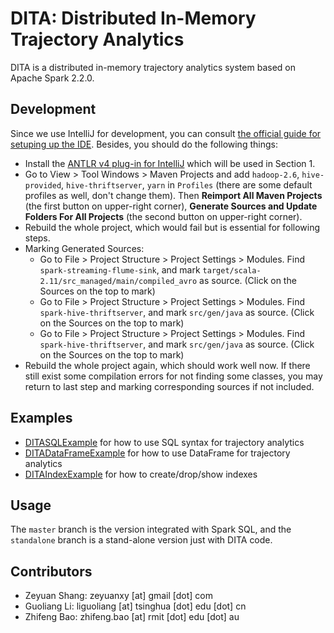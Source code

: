 DITA: Distributed In-Memory Trajectory Analytics
===========================================

DITA is a distributed in-memory trajectory analytics system based on Apache Spark 2.2.0.

Development
---------------

Since we use IntelliJ for development, you can consult [the official guide for setuping up the IDE](http://spark.apache.org/developer-tools.html). Besides, you should do the following things:

- Install the [ANTLR v4 plug-in for IntelliJ](https://plugins.jetbrains.com/plugin/7358-antlr-v4-grammar-plugin) which will be used in Section 1.
- Go to View > Tool Windows > Maven Projects and add `hadoop-2.6`, `hive-provided`, `hive-thriftserver`, `yarn` in `Profiles` (there are some default profiles as well, don't change them). Then **Reimport All Maven Projects** (the first button on upper-right corner), **Generate Sources and Update Folders For All Projects** (the second button on upper-right corner).
- Rebuild the whole project, which would fail but is essential for following steps.
- Marking Generated Sources:
    - Go to File > Project Structure > Project Settings > Modules. Find `spark-streaming-flume-sink`, and mark `target/scala-2.11/src_managed/main/compiled_avro` as source. (Click on the Sources on the top to mark)
    - Go to File > Project Structure > Project Settings > Modules. Find `spark-hive-thriftserver`, and mark `src/gen/java` as source. (Click on the Sources on the top to mark)
    - Go to File > Project Structure > Project Settings > Modules. Find `spark-hive-thriftserver`, and mark `src/gen/java` as source. (Click on the Sources on the top to mark)
- Rebuild the whole project again, which should work well now. If there still exist some compilation errors for not finding some classes, you may return to last step and marking corresponding sources if not included.

Examples
---------------

- [DITASQLExample](spark/examples/src/main/scala/org/apache/spark/examples/sql/dita/DITASQLExample.scala) for how to use SQL syntax for trajectory analytics
- [DITADataFrameExample](spark/examples/src/main/scala/org/apache/spark/examples/sql/dita/DITADataFrameExample.scala) for how to use DataFrame for trajectory analytics
- [DITAIndexExample](spark/examples/src/main/scala/org/apache/spark/examples/sql/dita/DITAIndexExample.scala) for how to create/drop/show indexes

Usage
---------------
The `master` branch is the version integrated with Spark SQL, and the `standalone` branch is a stand-alone version just with DITA code.

Contributors
------------
- Zeyuan Shang: zeyuanxy [at] gmail [dot] com
- Guoliang Li: liguoliang [at] tsinghua [dot] edu [dot] cn
- Zhifeng Bao: zhifeng.bao [at] rmit [dot] edu [dot] au
